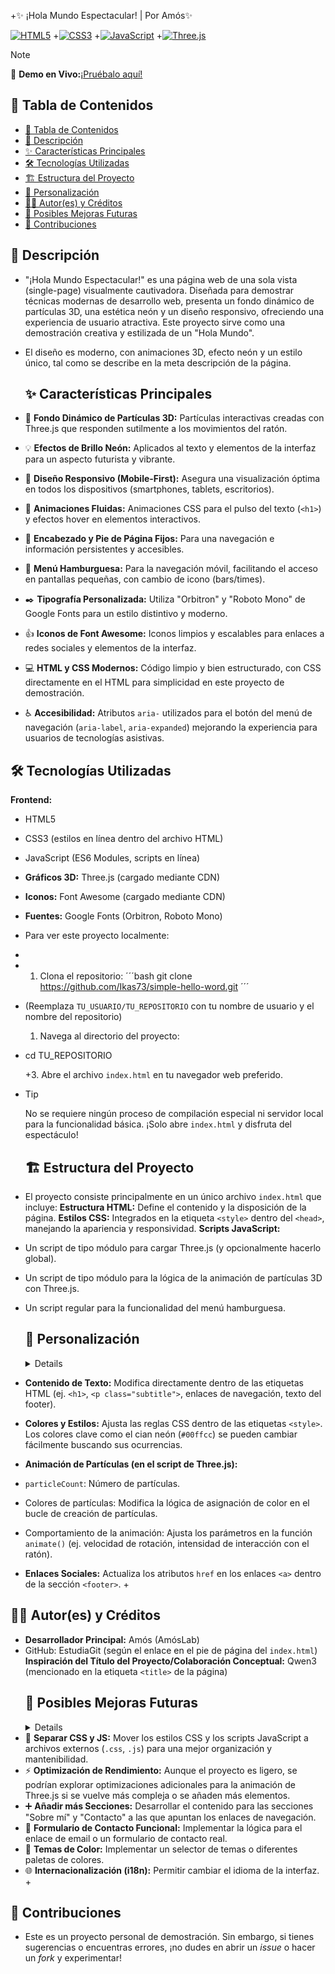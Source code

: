 +✨ ¡Hola Mundo Espectacular! | Por Amós✨

[![HTML5](https://img.shields.io/badge/HTML5-E34F26?style=for-the-badge&logo=html5&logoColor=white)](https://developer.mozilla.org/es/docs/Web/Guide/HTML/HTML5) +[![CSS3](https://img.shields.io/badge/CSS3-1572B6?style=for-the-badge&logo=css3&logoColor=white)](https://developer.mozilla.org/es/docs/Web/CSS) +[![JavaScript](https://img.shields.io/badge/JavaScript-F7DF1E?style=for-the-badge&logo=javascript&logoColor=black)](https://developer.mozilla.org/es/docs/Web/JavaScript) +[![Three.js](https://img.shields.io/badge/Three.js-000000?style=for-the-badge&logo=three.js&logoColor=white)](https://threejs.org/)

> [!NOTE]
> 🔗 **Demo en Vivo:**[¡Pruébalo aquí!](https://ikas73.github.io/simple-hello-word/)

## 📜 Tabla de Contenidos

- [📜 Tabla de Contenidos](#-tabla-de-contenidos)
- [📝 Descripción](#-descripción)
- [✨ Características Principales](#-características-principales)
- [🛠️ Tecnologías Utilizadas](#️-tecnologías-utilizadas)
- [🏗️ Estructura del Proyecto](#️-estructura-del-proyecto)
- [🎨 Personalización](#-personalización)
- [🧑‍💻 Autor(es) y Créditos](#-autores-y-créditos)
- [🔮 Posibles Mejoras Futuras](#-posibles-mejoras-futuras)
- [🤝 Contribuciones](#-contribuciones)

## 📝 Descripción

- "¡Hola Mundo Espectacular!" es una página web de una sola vista (single-page) visualmente cautivadora. Diseñada para demostrar técnicas modernas de desarrollo web, presenta un fondo dinámico de partículas 3D, una estética neón y un diseño responsivo, ofreciendo una experiencia de usuario atractiva. Este proyecto sirve como una demostración creativa y estilizada de un "Hola Mundo".
- El diseño es moderno, con animaciones 3D, efecto neón y un estilo único, tal como se describe en la meta descripción de la página.

  ## ✨ Características Principales

- 🌌 **Fondo Dinámico de Partículas 3D:** Partículas interactivas creadas con Three.js que responden sutilmente a los movimientos del ratón.
- 💡 **Efectos de Brillo Neón:** Aplicados al texto y elementos de la interfaz para un aspecto futurista y vibrante.
- 📱 **Diseño Responsivo (Mobile-First):** Asegura una visualización óptima en todos los dispositivos (smartphones, tablets, escritorios).
- 💫 **Animaciones Fluidas:** Animaciones CSS para el pulso del texto (`<h1>`) y efectos hover en elementos interactivos.
- 📌 **Encabezado y Pie de Página Fijos:** Para una navegación e información persistentes y accesibles.
- 🍔 **Menú Hamburguesa:** Para la navegación móvil, facilitando el acceso en pantallas pequeñas, con cambio de icono (bars/times).
- ✒️ **Tipografía Personalizada:** Utiliza "Orbitron" y "Roboto Mono" de Google Fonts para un estilo distintivo y moderno.
- 👍 **Iconos de Font Awesome:** Iconos limpios y escalables para enlaces a redes sociales y elementos de la interfaz.
- 💻 **HTML y CSS Modernos:** Código limpio y bien estructurado, con CSS directamente en el HTML para simplicidad en este proyecto de demostración.
- ♿ **Accesibilidad:** Atributos `aria-` utilizados para el botón del menú de navegación (`aria-label`, `aria-expanded`) mejorando la experiencia para usuarios de tecnologías asistivas.

## 🛠️ Tecnologías Utilizadas

**Frontend:**

- HTML5
- CSS3 (estilos en línea dentro del archivo HTML)
- JavaScript (ES6 Modules, scripts en línea)
- **Gráficos 3D:** Three.js (cargado mediante CDN)
- **Iconos:** Font Awesome (cargado mediante CDN)
- **Fuentes:** Google Fonts (Orbitron, Roboto Mono)
- Para ver este proyecto localmente:
-
- 1. Clona el repositorio:
     ´´´bash
     git clone https://github.com/Ikas73/simple-hello-word.git
     ´´´

- (Reemplaza `TU_USUARIO/TU_REPOSITORIO` con tu nombre de usuario y el nombre del repositorio)

  1. Navega al directorio del proyecto:

- cd TU_REPOSITORIO

  +3. Abre el archivo `index.html` en tu navegador web preferido.

- > [!TIP]
  > No se requiere ningún proceso de compilación especial ni servidor local para la funcionalidad básica. ¡Solo abre `index.html` y disfruta del espectáculo!
  ## 🏗️ Estructura del Proyecto
- El proyecto consiste principalmente en un único archivo `index.html` que incluye:
  **Estructura HTML:** Define el contenido y la disposición de la página.
  **Estilos CSS:** Integrados en la etiqueta `<style>` dentro del `<head>`, manejando la apariencia y responsividad.
  **Scripts JavaScript:**
- Un script de tipo módulo para cargar Three.js (y opcionalmente hacerlo global).
- Un script de tipo módulo para la lógica de la animación de partículas 3D con Three.js.
- Un script regular para la funcionalidad del menú hamburguesa.

  ## 🎨 Personalización

  <details>

- **Contenido de Texto:** Modifica directamente dentro de las etiquetas HTML (ej. `<h1>`, `<p class="subtitle">`, enlaces de navegación, texto del footer).
- **Colores y Estilos:** Ajusta las reglas CSS dentro de las etiquetas `<style>`. Los colores clave como el cian neón (`#00ffcc`) se pueden cambiar fácilmente buscando sus ocurrencias.
- **Animación de Partículas (en el script de Three.js):**
- `particleCount`: Número de partículas.
- Colores de partículas: Modifica la lógica de asignación de color en el bucle de creación de partículas.
- Comportamiento de la animación: Ajusta los parámetros en la función `animate()` (ej. velocidad de rotación, intensidad de interacción con el ratón).
- **Enlaces Sociales:** Actualiza los atributos `href` en los enlaces `<a>` dentro de la sección `<footer>`. +</details>

## 🧑‍💻 Autor(es) y Créditos

- **Desarrollador Principal:** Amós (AmósLab)
- GitHub: EstudiaGit (según el enlace en el pie de página del `index.html`)
  **Inspiración del Título del Proyecto/Colaboración Conceptual:** Qwen3 (mencionado en la etiqueta `<title>` de la página)
  ## 🔮 Posibles Mejoras Futuras
  <details>
- 📂 **Separar CSS y JS:** Mover los estilos CSS y los scripts JavaScript a archivos externos (`.css`, `.js`) para una mejor organización y mantenibilidad.
- ⚡ **Optimización de Rendimiento:** Aunque el proyecto es ligero, se podrían explorar optimizaciones adicionales para la animación de Three.js si se vuelve más compleja o se añaden más elementos.
- ➕ **Añadir más Secciones:** Desarrollar el contenido para las secciones "Sobre mí" y "Contacto" a las que apuntan los enlaces de navegación.
- 📧 **Formulario de Contacto Funcional:** Implementar la lógica para el enlace de email o un formulario de contacto real.
- 🎨 **Temas de Color:** Implementar un selector de temas o diferentes paletas de colores.
- 🌐 **Internacionalización (i18n):** Permitir cambiar el idioma de la interfaz. +</details>

## 🤝 Contribuciones

- Este es un proyecto personal de demostración. Sin embargo, si tienes sugerencias o encuentras errores, ¡no dudes en abrir un _issue_ o hacer un _fork_ y experimentar!
